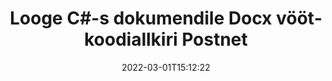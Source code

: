 ---
############################# Static ############################
layout: "auto-gen-signature"
date: 2022-03-01T15:12:22
draft: false
operation: Sign
signaturetype: Barcode
codetype: Postnet
fileformat: Docx
productName: .NET
lang: et
productCode: net
otherformats: pdf doc docx docm dot dotm dotx odt ott rtf xls xlsx xlsm xlsb csv ods ots xltx xltm ppt pptx pps ppsx odp otp potx potm pptm ppsm png jpg bmp gif tiff svg webp wmf
breadcrumb: Put  Barcode signature on Docx for C#

############################# Head ############################
head_title: "eSign Docx dokument Postnet vöötkoodiga keeles C#"
head_description: "Looge Postnet vöötkoodisignatuur ja lisage see paari koodirea abil dokumendile Docx tootega .NET. Kasutage GroupDocs Document Signature API-d erinevate failivormingute allkirjastamiseks."

############################# Header ############################
title: "Looge C#-s dokumendile Docx vöötkoodiallkiri Postnet"
description: "eAllkirjasta oma Docx äridokumendid Postnet vöötkoodiga. Looge vöötkoodisignatuur kiiresti ja lihtsalt mõne koodirea abil allkirjastamisvalikute seadistamiseks."
bg_image: "https://cms.admin.containerize.com/templates/aspose/App_Themes/V3/images/bg/header1.png"
bg_overlay: false
button:
    enable: true

############################# SubMenu ############################
submenu:
    enable: true

    left:
        img_alt: "GroupDocs.Signature for .NET"
        image: "https://cms.admin.containerize.com/templates/groupdocs/images/product-logos/90x90-noborder/groupdocs-signature-net.png"
        product: "GroupDocs.Signature"
        platform: ".NET"



############################# About ############################
about:
    enable: true
    title: "Teave GroupDocs.Signature for .NET vöötkoodisignatuuride API kohta."
    content: |
        [GroupDocs.Signature for .NET](https://products.groupdocs.com/signature/net/) on kiire ja lihtne API, mis võimaldab hallata digitaalsete dokumentide e-allkirjastamist, kasutades vöötkooditüüpe, nagu UPCA, UPCE, EAN13, EAN14, Code39, Code39Extended, Code128, Codabar, Postnet, ISBN , ITF14 ja paljud teised. Kliendid saavad hõlpsalt luua vöötkoode, mis sisaldavad vajalikku teksti ja panna need PDF-i, Microsoft Office Wordsi dokumentidesse, Microsoft Office Exceli töövihikutesse, MS PowerPointi esitlustesse, Adobe Photoshopi failidele ja erinevatesse pildivormingutesse. Dokumentidesse paigutatud vöötkoode saab uuendada, otsida, kontrollida, kustutada või eelvaadet vaadata. Lisaks toetatakse vöötkoodide kohandamist.
    

############################# Steps ############################
steps:
    enable: true
    title_left: "Toimingud Docx allkirjastamiseks rakendusega Barcode rakenduses C#"
    content_left: |
        [GroupDocs.Signature for .NET](https://products.groupdocs.com/signature/net/) võimaldab kiiresti ja lihtsalt allkirjastada Docx dokumente Barcode allkirjaga.
        
        * Looge allkirjaklassi eksemplar, mis sisaldab faili Docx, mis peaks allkirjastama tee või mäluvoona
        * Käivitage klass SignOptions ja määrake kõik nõutavad andmed.
        * Käivitage meetod Signature.Sign(), mis edastab väljundfaili Docx või mäluvoo

    title_right: " Nõuded süsteemile"
    content_right: |
        Toodet GroupDocs.Signature for .NET toetavad kõik suuremad platvormid ja operatsioonisüsteemid. Enne alloleva koodi käivitamist veenduge, et teie süsteemi on installitud järgmised eeltingimused.

        * Operatsioonisüsteemid: Microsoft Windows, Linux, MacOS
        * Arenduskeskkonnad: Microsoft Visual Studio, Xamarin, MonoDevelop
        * Frameworks: .NET Framework, .NET Standard, .NET Core, Mono
        * Hankige uusim GroupDocs.Signature for .NET kasutajalt [Nuget](https://www.nuget.org/packages/groupdocs.signature)
         
    code: |
        ```csharp    
        
        // Set up input Docx file
        string filePath = "input.docx";
        // Set up output file
        string outputFilePath = "output.docx";

        // Instantiate Signature for input file
        using (var signature = new GroupDocs.Signature.Signature(filePath))
        {
                // create barcode option with predefined barcode text
                var options = new BarcodeSignOptions("BC12345678")
                {
                    // setup Barcode encoding type
                    EncodeType = BarcodeTypes.Postnet,

                    // set signature position
                    Left = 50,
                    Top = 50,
                    Width = 200,
                    Height = 50                                        
                };
                
                // sign Docx document
                SignResult result = signature.Sign(outputFilePath, options);
        }

        ```

############################# Demos ############################
demos:
    enable: true
    title: "Dokumentide Docx allkirjastamine Barcode reaalajas demoga"
    content: |
       Allkirjastage fail Docx erinevate allkirjadega kohe, külastades veebisaiti [GroupDocs.Signature App](https://products.groupdocs.app/signature/family). Tasuta online demo ootab teid.

        
############################# About Formats ############################
about_formats:
    enable: true
    format:
        # format loop
        - icon: "fas fa-barcode"
          title: "About Postnet Barcode"
          content: |
            POSTNET (Postal Numeric Encoding Technique) on vöötkoodi sümboolika, mida Ameerika Ühendriikide postiteenistus kasutab posti suunamisel.
          characterset: |
             Numbrilised numbrid (0-9).
          textcapacity: |
             Kuni 11 tähemärki.
          image: |
             iVBORw0KGgoAAAANSUhEUgAAACcAAAAjCAYAAAAXMhMjAAAAAXNSR0IArs4c6QAAAARnQU1BAACxjwv8YQUAAAAJcEhZcwAADsMAAA7DAcdvqGQAAACeSURBVFhH7c7BCkMxEELR/P9Pp1LoRrCXpi4Cbw5kIRKZtS82x52a407Ncae+HrfWer8Pyr+i/3NcQv/nuIT+z3EJ/X/Ocf9mlxuhsXZ2uREaa2eXG6Gxdna5ERprZ5cbobF2drkRGmtnlxuhsXZ2uREaa2eXG6Gxdna5ERprZ5cbobF2drkRGmtnlxuhsXZ2ubnAHHdqjjt18XF7vwDevzbHqsQWPwAAAABJRU5ErkJggg==

          link: ""

############################# More Formats ############################
more_formats:
    enable: true
    title: "Muud toetatud Barcode allkirjad C# jaoks"
    content: |
        "Saate allkirjastada faili Docx ka muude allkirjatüüpidega. Vaadake allolevat loendit."
    format: 
        
       
back_to_top:
    enable: true
---
